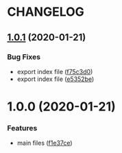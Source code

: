 # CHANGELOG

## [1.0.1](https://github.com/svoboda-rabstvo/conventional-cli/compare/v1.0.0...v1.0.1) (2020-01-21)


### Bug Fixes

* export index file ([f75c3d0](https://github.com/svoboda-rabstvo/conventional-cli/commit/f75c3d0c15c150d942af4d8222410243376a7c4e))
* export index file ([e5352be](https://github.com/svoboda-rabstvo/conventional-cli/commit/e5352be9d8fc0685021a8d133d44a17600f5cc11))

# 1.0.0 (2020-01-21)


### Features

* main files ([f1e37ce](https://github.com/svoboda-rabstvo/conventional-cli/commit/f1e37cea9207fc42dfeb31c95641845b943889f5))
